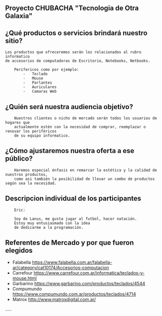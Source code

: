 
## Proyecto   CHUBACHA "Tecnologia de Otra Galaxia"

## ¿Qué productos o servicios brindará nuestro sitio?
    Los productos que ofreceremos serán los relacionados al rubro informatico 
    de accesorios de computadoras de Escritorio, Notebooks, Netbooks.
        
        Perifericos como por ejemplo:
            -	Teclado
            -	Mouse
            -	Parlantes
            -	Auriculares
            -	Camaras Web

## ¿Quién será nuestra audiencia objetivo? 
        Nuestros clientes o nicho de mercado serán todos los usuarios de hogares que 
        actualmente estén con la necesidad de comprar, reemplazar o renovar los periféricos 
        de su equipo informatico.

## ¿Cómo ajustaremos nuestra oferta a ese público?
        Haremos especial énfasis en remarcar la estética y la calidad de nuestros productos, 
        como asi también la posibilidad de llevar un combo de productos según sea la necesidad.

## Descripcion individual de los participantes 

        Eric:

        Soy de Lanus, me gusta jugar al futbol, hacer natación. 
        Estoy muy entusiasmado con la idea 
        de dedicarme a la programación.


## Referentes de Mercado y por que fueron elegidos

-	Falabella     https://www.falabella.com.ar/falabella-ar/category/cat10174/Accesorios-computacion
-	Carrefour     https://www.carrefour.com.ar/informatica/teclados-y-mouse.html
-	Garbarino     https://www.garbarino.com/productos/teclados/4544
-	Compumundo    https://www.compumundo.com.ar/productos/teclados/4714
-	 Matrox       http://www.matroxdigital.com.ar/


.....
 
